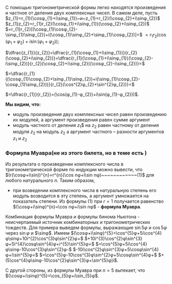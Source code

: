 С помощью тригонометрической формы легко находятся произведения и частное от деления двух комплексных  чисел. В самом деле, пусть $z_{1}=r_{1}(\cosφ_{1}+i\sinφ_{1})~и~z_{1}=r_{2}(\cosφ_{2}+i\sinφ_{2})$
$z_{1}z_{2}=r_{1}r_{2}(\cosφ_{1}+i\sinφ_{1})(\cosφ_{2}+i\sinφ_{2})$
$=r_{1}r_{2}[(\cosφ_{1}\cosφ_{2}-\sinφ_{1}\sinφ_{2})+i(\cosφ_{1}\sinφ_{2}+\sinφ_{1}\cosφ_{2})]=$
$=r_{1}r_{2}(\cos(φ_{1}+φ_{2})+i\sin(φ_{1}+φ_{2}));$

$\dfrac{z_{1}}{z_{2}}=\dfrac{r_{1}(\cosφ_{1}+i\sinφ_{1})}{r_{2}(\cosφ_{2}+i\sinφ_{2})}=\dfrac{r_{1}(\cosφ_{1}+i\sinφ_{1})(\cosφ_{2}-i\sinφ_{2})}{r_{2}(\cosφ_{2}+i\sinφ_{2})(\cosφ_{2}-i\sinφ_{2})}=$

$=\dfrac{r_{1}((\cosφ_{1}\cosφ_{2}+\sinφ_{1}\sinφ_{2})+i(\sinφ_{1}\cosφ_{2}-\cosφ_{1}\sinφ_{2}))}{r_{2}(\cos^{2}φ_{2}+\sin^{2}φ_{2})}=$

$=\dfrac{r_{1}}{r_{2}}=(\cos(φ_{1}-φ_{2})+i\sin(φ_{1}-φ_{2}))$.

**Мы видим, что:** 
- модуль произведения двух комплексных чисел равен произведению их модулей, а аргумент произведения равен сумме аргумент
- модуль частного от деления $z_{1}$$ на $z_{2}$ равен частному от деления модуля $z_{2}$ на модуль $z_{2}$ а аргумент частного – разности аргументов $z_{1}$ и $z_{2}$

### Формула Муавра(не из этого билета, но в теме есть )
Из результата о произведении комплексного числа в тригонометрической форме по индукции можно вывести, что
$(r(\cosφ+i\sin))^{n}=r^{n}(\cos nφ+i\sin nφ)~~~~~~~~~~~~(1)$
для любого натурального $n$. Таким образом,
- при возведении комплексного числа в натуральную степень его модуль возводится в эту степень, а аргумент умножается на показатель степени.
Из формулы $(1)$ при $r=1$ получается равенство 
$(\cosφ+i\sinφ)^{n}=\cos nφ+i\sin nφ$ - **формула Муавра**.

Комбинация формулы Муавра и формулы бинома Ньютона - 
неисчерпаемый источник комбинаторных и тригонометрических тождеств. Для примера выведем формулы, выражающие $\sin 5φ$ и $\cos 5φ$ через $\sin φ$ и $\sinφ$. Имеем
$(\cosφ+i\sinφ)^{5}=\cos^{5}φ+5i\cos^{4}φ\sinφ+10i^{2}\cos^{3}φ\sin^{2}φ+$
$+10i^{3}\cos^{2}φ\sin^{3}φ+5i^{4}\cosφ\sin^{4}φ+i^{5}\sin^{5}φ=$
$=\cos^{5}φ+5i\cos^{4}φ\sinφ-10\cos^{3}φ\sin^{2}φ-$
$-10i\cos^{2}φ\sin^{3}φ+5\cosφ\sin^{4}φ+i\sin^{5}φ=$
$=\cos^{5}φ-10\cos^{3}φ\sin^{2}φ+5\cosφ\sin^{4}φ+$
$+(5\cos^{4}φ\sinφ-10\cos^{2}φ\sin^{3}φ+\sin^{5}φ)i$.

С другой стороны, из формулы Муавра при $n=5$ вытекает, что 
$(\cosφ+i\sinφ)^{5}=\cos_{5}φ+i\sin_{5}φ$.
